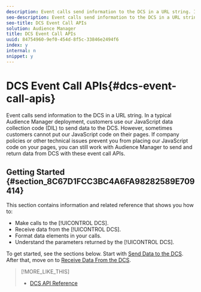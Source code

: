 ```yaml
---
description: Event calls send information to the DCS in a URL string. In a typical Audience Manager deployment, customers use our JavaScript data collection code (DIL) to send data to the DCS. However, sometimes customers cannot put our JavaScript code on their pages. If company policies or other technical issues prevent you from placing our JavaScript code on your pages, you can still work with Audience Manager to send and return data from DCS with these event call APIs.
seo-description: Event calls send information to the DCS in a URL string. In a typical Audience Manager deployment, customers use our JavaScript data collection code (DIL) to send data to the DCS. However, sometimes customers cannot put our JavaScript code on their pages. If company policies or other technical issues prevent you from placing our JavaScript code on your pages, you can still work with Audience Manager to send and return data from DCS with these event call APIs.
seo-title: DCS Event Call APIs
solution: Audience Manager
title: DCS Event Call APIs
uuid: 84754960-9ef0-454d-8f5c-33846e2494f6
index: y
internal: n
snippet: y
---
```


# DCS Event Call APIs{#dcs-event-call-apis}

Event calls send information to the DCS in a URL string. In a typical Audience Manager deployment, customers use our JavaScript data collection code (DIL) to send data to the DCS. However, sometimes customers cannot put our JavaScript code on their pages. If company policies or other technical issues prevent you from placing our JavaScript code on your pages, you can still work with Audience Manager to send and return data from DCS with these event call APIs.

## Getting Started {#section_8C67D1FCC3BC4A6FA98282589E709414}

This section contains information and related reference that shows you how to:

* Make calls to the [!UICONTROL DCS]. 
* Receive data from the [!UICONTROL DCS]. 
* Format data elements in your calls. 
* Understand the parameters returned by the [!UICONTROL DCS].

To get started, see the sections below. Start with [Send Data to the DCS](../../../c-api/dcs-intro/dcs-event-calls/dcs-url-send.md#concept_9F6C569C1E444002ADF2A43516A9F284). After that, move on to [Receive Data From the DCS](../../../c-api/dcs-intro/dcs-event-calls/dcs-url-receive.md#concept_1219EE35E91548F899E2FFE60C107841).

>[!MORE_LIKE_THIS]
>
>* [DCS API Reference](../../../c-api/dcs-intro/dcs-api-reference/dcs-api-methods.md)
